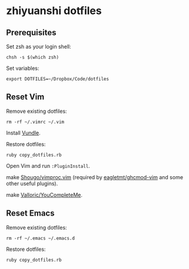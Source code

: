 # zhiyuanshi dotfiles

## Prerequisites

Set zsh as your login shell:

    chsh -s $(which zsh)

Set variables:

    export DOTFILES=~/Dropbox/Code/dotfiles

## Reset Vim

Remove existing dotfiles:

    rm -rf ~/.vimrc ~/.vim

Install [Vundle](https://github.com/gmarik/Vundle.vim).

Restore dotfiles:

    ruby copy_dotfiles.rb

Open Vim and run `:PluginInstall`.

make [Shougo/vimproc.vim](https://github.com/Shougo/vimproc.vim) (required by [eagletmt/ghcmod-vim](https://github.com/eagletmt/ghcmod-vim) and some other useful plugins).

make [Valloric/YouCompleteMe](https://github.com/Shougo/vimproc.vim).

## Reset Emacs

Remove existing dotfiles:

    rm -rf ~/.emacs ~/.emacs.d

Restore dotfiles:

    ruby copy_dotfiles.rb
